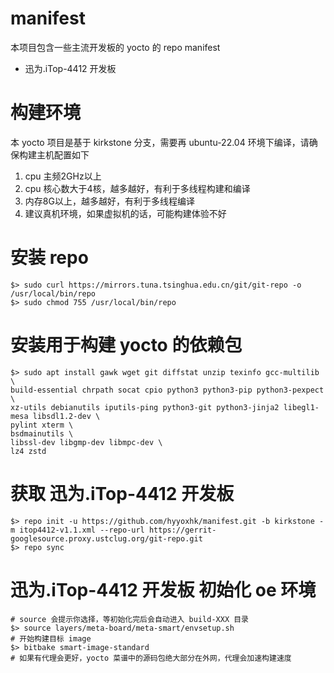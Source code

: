 # manifest

本项目包含一些主流开发板的 yocto 的 repo manifest

- 迅为.iTop-4412 开发板

# 构建环境

本 yocto 项目是基于 kirkstone 分支，需要再 ubuntu-22.04 环境下编译，请确保构建主机配置如下

1. cpu 主频2GHz以上
2. cpu 核心数大于4核，越多越好，有利于多线程构建和编译
3. 内存8G以上，越多越好，有利于多线程编译
4. 建议真机环境，如果虚拟机的话，可能构建体验不好

# 安装 repo 

```shell
$> sudo curl https://mirrors.tuna.tsinghua.edu.cn/git/git-repo -o /usr/local/bin/repo
$> sudo chmod 755 /usr/local/bin/repo

```

# 安装用于构建 yocto 的依赖包

```shell
$> sudo apt install gawk wget git diffstat unzip texinfo gcc-multilib \
build-essential chrpath socat cpio python3 python3-pip python3-pexpect \
xz-utils debianutils iputils-ping python3-git python3-jinja2 libegl1-mesa libsdl1.2-dev \
pylint xterm \
bsdmainutils \
libssl-dev libgmp-dev libmpc-dev \
lz4 zstd
```

# 获取 迅为.iTop-4412 开发板

```shell
$> repo init -u https://github.com/hyyoxhk/manifest.git -b kirkstone -m itop4412-v1.1.xml --repo-url https://gerrit-googlesource.proxy.ustclug.org/git-repo.git
$> repo sync
```

# 迅为.iTop-4412 开发板 初始化 oe 环境

```shell
# source 会提示你选择，等初始化完后会自动进入 build-XXX 目录
$> source layers/meta-board/meta-smart/envsetup.sh
# 开始构建目标 image
$> bitbake smart-image-standard
# 如果有代理会更好，yocto 菜谱中的源码包绝大部分在外网，代理会加速构建速度
```
